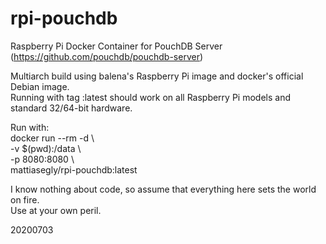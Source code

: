 # rpi-pouchdb

Raspberry Pi Docker Container for PouchDB Server (https://github.com/pouchdb/pouchdb-server)

Multiarch build using balena's Raspberry Pi image and docker's official Debian image.<BR>
Running with tag :latest should work on all Raspberry Pi models and standard 32/64-bit hardware.

Run with:<BR>
docker run --rm -d \\\
-v $(pwd):/data \\\
-p 8080:8080 \\\
mattiasegly/rpi-pouchdb:latest

I know nothing about code, so assume that everything here sets the world on fire.<BR>
Use at your own peril.

20200703
